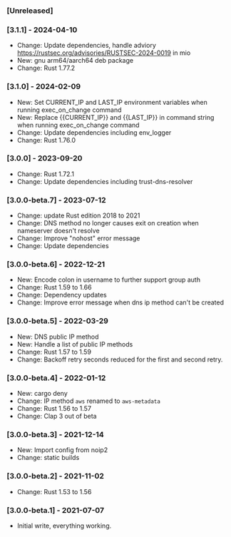 ### [Unreleased]

### [3.1.1] - 2024-04-10

- Change: Update dependencies, handle adviory https://rustsec.org/advisories/RUSTSEC-2024-0019 in mio
- New: gnu arm64/aarch64 deb package
- Change: Rust 1.77.2

### [3.1.0] - 2024-02-09

- New: Set CURRENT_IP and LAST_IP environment variables when running exec_on_change command
- New: Replace {{CURRENT_IP}} and {{LAST_IP}} in command string when running exec_on_change command
- Change: Update dependencies including env_logger
- Change: Rust 1.76.0

### [3.0.0] - 2023-09-20

- Change: Rust 1.72.1
- Change: Update dependencies including trust-dns-resolver

### [3.0.0-beta.7] - 2023-07-12

- Change: update Rust edition 2018 to 2021
- Change: DNS method no longer causes exit on creation when nameserver doesn't resolve
- Change: Improve "nohost" error message
- Change: Update dependencies

### [3.0.0-beta.6] - 2022-12-21

- New: Encode colon in username to further support group auth
- Change: Rust 1.59 to 1.66
- Change: Dependency updates
- Change: Improve error message when dns ip method can't be created

### [3.0.0-beta.5] - 2022-03-29

- New: DNS public IP method
- New: Handle a list of public IP methods
- Change: Rust 1.57 to 1.59
- Change: Backoff retry seconds reduced for the first and second retry.

### [3.0.0-beta.4] - 2022-01-12

- New: cargo deny
- Change: IP method `aws` renamed to `aws-metadata`
- Change: Rust 1.56 to 1.57
- Change: Clap 3 out of beta

### [3.0.0-beta.3] - 2021-12-14

- New: Import config from noip2
- Change: static builds

### [3.0.0-beta.2] - 2021-11-02

- Change: Rust 1.53 to 1.56

### [3.0.0-beta.1] - 2021-07-07

- Initial write, everything working.
